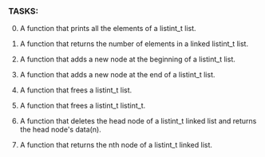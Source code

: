 ### TASKS:

0. A function that prints all the elements of a listint_t list.

1. A function that returns the number of elements in a linked listint_t list.

2. A function that adds a new node at the beginning of a listint_t list.

3. A function that adds a new node at the end of a listint_t list.

4. A function that frees a listint_t list.

5. A function that frees a listint_t listint_t.

6. A function that  deletes the head node of a listint_t linked list and returns the head node's
   data(n).

7. A  function that returns the nth node of a listint_t linked list.


